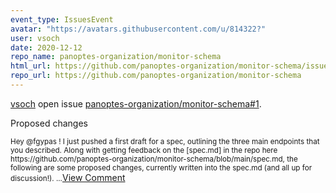 ```yaml
---
event_type: IssuesEvent
avatar: "https://avatars.githubusercontent.com/u/814322?"
user: vsoch
date: 2020-12-12
repo_name: panoptes-organization/monitor-schema
html_url: https://github.com/panoptes-organization/monitor-schema/issues/1
repo_url: https://github.com/panoptes-organization/monitor-schema
---
```


<a href='https://github.com/vsoch' target='_blank'>vsoch</a> open issue <a href='https://github.com/panoptes-organization/monitor-schema/issues/1' target='_blank'>panoptes-organization/monitor-schema#1</a>.

<p>Proposed changes</p><small>Hey @fgypas ! I just pushed a first draft for a spec, outlining the three main endpoints that you described. Along with getting feedback on the [spec.md] in the repo here https://github.com/panoptes-organization/monitor-schema/blob/main/spec.md, the following are some proposed changes, currently written into the spec.md (and all up for discussion!)....</small><a href='https://github.com/panoptes-organization/monitor-schema/issues/1' target='_blank'>View Comment</a>